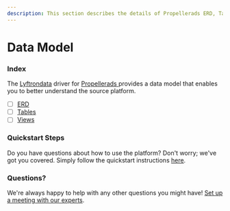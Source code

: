 ```yaml
---
description: This section describes the details of Propellerads ERD, Tables, and Views.
---
```


# Data Model

### Index

The  [Lyftrondata](https://www.lyftrondata.com/) driver for [Propellerads](https://www.lyftrondata.com/integration/propellerads/)[ ](https://www.lyftrondata.com/integration/propellerads/)provides a data model that enables you to better understand the source platform.

* [ ] [ERD](../../../marketing-analytics/propellerads/data-model/erd.md)
* [ ] [Tables](../../../marketing-analytics/propellerads/data-model/tables.md)
* [ ] [Views](../../../marketing-analytics/propellerads/data-model/views.md)

### Quickstart Steps

Do you have questions about how to use the platform? Don't worry; we've got you covered. Simply follow the quickstart instructions [here](../../../../quickstart-steps.md).

### Questions? <a href="#questions" id="questions"></a>

We're always happy to help with any other questions you might have! [Set up a meeting with our experts](https://www.lyftrondata.com/book-a-meeting/).

